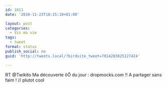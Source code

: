 ```yaml
---
id: 1811
date: '2010-11-23T10:15:10+01:00'

layout: post
categories:
  - Vis ma vie
tags:
  - tweet
format: status
publish_social: no
guid: 'http://tweets.local/?birdsite_tweet=7014283825127424'

---
```


RT @Twikito Ma découverte ôÔ du jour : dropmocks.com !! A partager sans faim ! // plutot cool